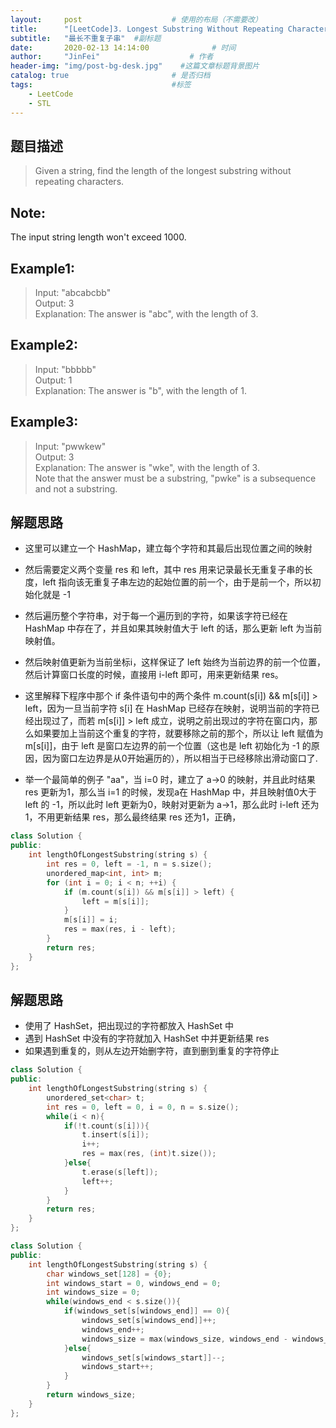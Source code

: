 ```yaml
---
layout:     post                    # 使用的布局（不需要改） 
title:      "[LeetCode]3. Longest Substring Without Repeating Characters"               # 标题  
subtitle:   "最长不重复子串"  #副标题 
date:       2020-02-13 14:14:00              # 时间 
author:     "JinFei"                    # 作者 
header-img: "img/post-bg-desk.jpg"    #这篇文章标题背景图片 
catalog: true                       # 是否归档 
tags:                               #标签     
    - LeetCode 
    - STL
---
```


## 题目描述
> Given a string, find the length of the longest substring without repeating characters.

## Note: 
The input string length won't exceed 1000. <br>

## Example1:
 
> Input: "abcabcbb" <br>
Output: 3  <br>
Explanation: The answer is "abc", with the length of 3. 

## Example2:
 
> Input: "bbbbb" <br>
Output: 1 <br>
Explanation: The answer is "b", with the length of 1.


## Example3:

> Input: "pwwkew" <br>
Output: 3 <br>
Explanation: The answer is "wke", with the length of 3. <br>
             Note that the answer must be a substring, "pwke" is a subsequence and not a substring.

## 解题思路
- 这里可以建立一个 HashMap，建立每个字符和其最后出现位置之间的映射
- 然后需要定义两个变量 res 和 left，其中 res 用来记录最长无重复子串的长度，left 指向该无重复子串左边的起始位置的前一个，由于是前一个，所以初始化就是 -1
- 然后遍历整个字符串，对于每一个遍历到的字符，如果该字符已经在 HashMap 中存在了，并且如果其映射值大于 left 的话，那么更新 left 为当前映射值。
- 然后映射值更新为当前坐标i，这样保证了 left 始终为当前边界的前一个位置，然后计算窗口长度的时候，直接用 i-left 即可，用来更新结果 res。

- 这里解释下程序中那个 if 条件语句中的两个条件 m.count(s[i]) && m[s[i]] > left，因为一旦当前字符 s[i] 在 HashMap 已经存在映射，说明当前的字符已经出现过了，而若 m[s[i]] > left 成立，说明之前出现过的字符在窗口内，那么如果要加上当前这个重复的字符，就要移除之前的那个，所以让 left 赋值为 m[s[i]]，由于 left 是窗口左边界的前一个位置（这也是 left 初始化为 -1 的原因，因为窗口左边界是从0开始遍历的），所以相当于已经移除出滑动窗口了.
- 举一个最简单的例子 "aa"，当 i=0 时，建立了 a->0 的映射，并且此时结果 res 更新为1，那么当 i=1 的时候，发现a在 HashMap 中，并且映射值0大于 left 的 -1，所以此时 left 更新为0，映射对更新为 a->1，那么此时 i-left 还为1，不用更新结果 res，那么最终结果 res 还为1，正确，
  
```C++
class Solution {
public:
    int lengthOfLongestSubstring(string s) {
        int res = 0, left = -1, n = s.size();
        unordered_map<int, int> m;
        for (int i = 0; i < n; ++i) {
            if (m.count(s[i]) && m[s[i]] > left) {
                left = m[s[i]];  
            }
            m[s[i]] = i;
            res = max(res, i - left);            
        }
        return res;
    }
};
```


## 解题思路
- 使用了 HashSet，把出现过的字符都放入 HashSet 中
- 遇到 HashSet 中没有的字符就加入 HashSet 中并更新结果 res
- 如果遇到重复的，则从左边开始删字符，直到删到重复的字符停止


```C++
class Solution {
public:
    int lengthOfLongestSubstring(string s) {
        unordered_set<char> t;
        int res = 0, left = 0, i = 0, n = s.size();
        while(i < n){
            if(!t.count(s[i])){
                t.insert(s[i]);
                i++;
                res = max(res, (int)t.size());  
            }else{
                t.erase(s[left]);
                left++;
            }
        }
        return res;
    }
};
```


```C++
class Solution {
public:
    int lengthOfLongestSubstring(string s) {
        char windows_set[128] = {0};
        int windows_start = 0, windows_end = 0;
        int windows_size = 0;
        while(windows_end < s.size()){
            if(windows_set[s[windows_end]] == 0){
                windows_set[s[windows_end]]++;
                windows_end++;
                windows_size = max(windows_size, windows_end - windows_start);
            }else{
                windows_set[s[windows_start]]--;
                windows_start++;
            }
        }
        return windows_size;
    }
};
```
